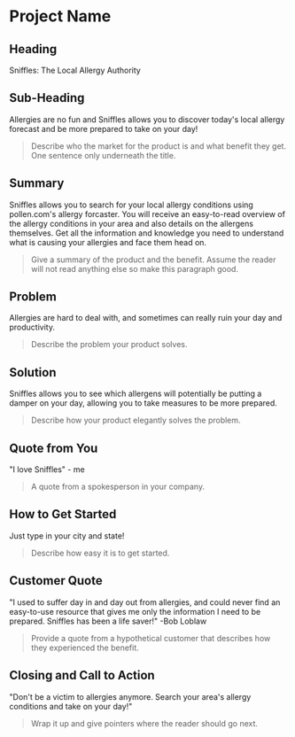 # Project Name #

<!-- 
> This material was originally posted [here](http://www.quora.com/What-is-Amazons-approach-to-product-development-and-product-management). It is reproduced here for posterities sake.

There is an approach called "working backwards" that is widely used at Amazon. They work backwards from the customer, rather than starting with an idea for a product and trying to bolt customers onto it. While working backwards can be applied to any specific product decision, using this approach is especially important when developing new products or features.

For new initiatives a product manager typically starts by writing an internal press release announcing the finished product. The target audience for the press release is the new/updated product's customers, which can be retail customers or internal users of a tool or technology. Internal press releases are centered around the customer problem, how current solutions (internal or external) fail, and how the new product will blow away existing solutions.

If the benefits listed don't sound very interesting or exciting to customers, then perhaps they're not (and shouldn't be built). Instead, the product manager should keep iterating on the press release until they've come up with benefits that actually sound like benefits. Iterating on a press release is a lot less expensive than iterating on the product itself (and quicker!).

If the press release is more than a page and a half, it is probably too long. Keep it simple. 3-4 sentences for most paragraphs. Cut out the fat. Don't make it into a spec. You can accompany the press release with a FAQ that answers all of the other business or execution questions so the press release can stay focused on what the customer gets. My rule of thumb is that if the press release is hard to write, then the product is probably going to suck. Keep working at it until the outline for each paragraph flows. 

Oh, and I also like to write press-releases in what I call "Oprah-speak" for mainstream consumer products. Imagine you're sitting on Oprah's couch and have just explained the product to her, and then you listen as she explains it to her audience. That's "Oprah-speak", not "Geek-speak".

Once the project moves into development, the press release can be used as a touchstone; a guiding light. The product team can ask themselves, "Are we building what is in the press release?" If they find they're spending time building things that aren't in the press release (overbuilding), they need to ask themselves why. This keeps product development focused on achieving the customer benefits and not building extraneous stuff that takes longer to build, takes resources to maintain, and doesn't provide real customer benefit (at least not enough to warrant inclusion in the press release).
 -->
 
## Heading ##
  Sniffles: The Local Allergy Authority

## Sub-Heading ##
  Allergies are no fun and Sniffles allows you to discover today's local allergy forecast and be more prepared to take on your day!
  > Describe who the market for the product is and what benefit they get. One sentence only underneath the title.

## Summary ##
  Sniffles allows you to search for your local allergy conditions using pollen.com's allergy forcaster. You will receive an easy-to-read overview of the allergy conditions in your area and also details on the allergens themselves. Get all the information and knowledge you need to understand what is causing your allergies and face them head on.
  > Give a summary of the product and the benefit. Assume the reader will not read anything else so make this paragraph good.

## Problem ##
  Allergies are hard to deal with, and sometimes can really ruin your day and productivity.
  > Describe the problem your product solves.

## Solution ##
  Sniffles allows you to see which allergens will potentially be putting a damper on your day, allowing you to take measures to be more prepared.
  > Describe how your product elegantly solves the problem.

## Quote from You ##
  "I love Sniffles" - me
  > A quote from a spokesperson in your company.

## How to Get Started ##
  Just type in your city and state!
  > Describe how easy it is to get started.

## Customer Quote ##
  "I used to suffer day in and day out from allergies, and could never find an easy-to-use resource that gives me only the information I need to be prepared. Sniffles has been a life saver!" -Bob Loblaw
  > Provide a quote from a hypothetical customer that describes how they experienced the benefit.

## Closing and Call to Action ##
  "Don't be a victim to allergies anymore. Search your area's allergy conditions and take on your day!"
  > Wrap it up and give pointers where the reader should go next.
